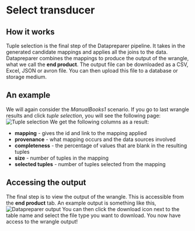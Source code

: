 # Select transducer

## How it works
Tuple selection is the final step of the Datapreparer pipeline.
It takes in the generated candidate mappings and applies all the joins to the data.
Datapreparer combines the mappings to produce the output of the wrangle, what we call the **end product**.
The output file can be downloaded as a CSV, Excel, JSON or avron file.
You can then upload this file to a database or storage medium.

## An example
We will again consider the *ManualBooks1* scenario.
If you go to last wrangle results and click *tuple selection*, you will see the following page:
![Tuple selection](https://i.imgur.com/7On5cux.png)
We get the following columns as a result:

- **mapping** - gives the id and link to the mapping applied
- **provenance** - what mapping occurs and the data sources involved
- **completeness** - the percentage of values that are blank in the resulting tuples
- **size** - number of tuples in the mapping
- **selected tuples** - number of tuples selected from the mapping

## Accessing the output
The final step is to view the output of the wrangle.
This is accessible from the **end product** tab.
An example output is something like this,
![Datapreparer output](https://i.imgur.com/tyo1Z4p.png)
You can then click the download icon next to the table name and select the file type you want to download.
You now have access to the wrangle output!